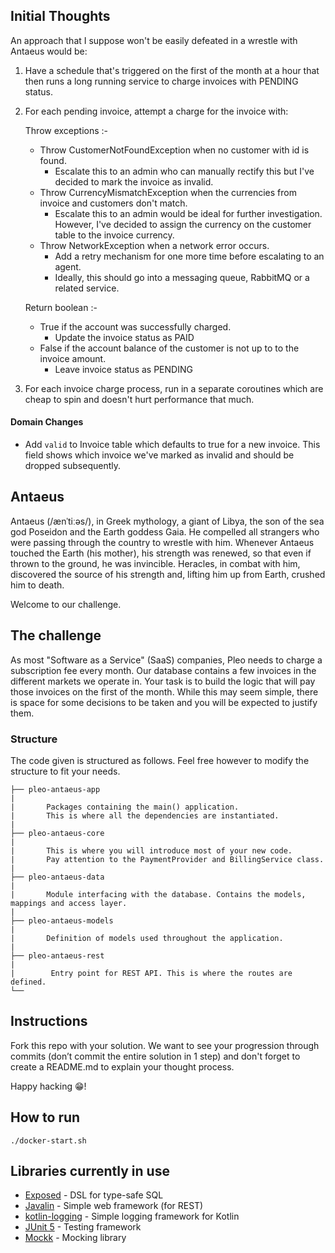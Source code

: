 ## Initial Thoughts

An approach that I suppose won't be easily defeated in a wrestle with Antaeus would be:
1. Have a schedule that's triggered on the first of the month at a hour that then runs a long running service
   to charge invoices with PENDING status.
2. For each pending invoice, attempt a charge for the invoice with:

      Throw exceptions :-
      - Throw CustomerNotFoundException when no customer with id is found.
        + Escalate this to an admin who can manually rectify this but I've decided to mark the invoice as invalid.
      - Throw CurrencyMismatchException when the currencies from invoice and customers don't match.
        + Escalate this to an admin would be ideal for further investigation. However, I've decided to assign the currency 
        on the customer table to the invoice currency. 
      - Throw NetworkException when a network error occurs.
        + Add a retry mechanism for one more time before escalating to an agent.
        + Ideally, this should go into a messaging queue, RabbitMQ or a related service.
      
      Return boolean :-
      
      - True if the account was successfully charged.
          + Update the invoice status as PAID 
      - False if the account balance of the customer is not up to to the invoice amount.
          + Leave invoice status as PENDING
             
3. For each invoice charge process, run in a separate coroutines which are cheap to spin and doesn't hurt performance that much.

#### Domain Changes
- Add `valid` to Invoice table which defaults to true for a new invoice.
This field shows which invoice we've marked as invalid and should be dropped subsequently.           
      
                
## Antaeus

Antaeus (/ænˈtiːəs/), in Greek mythology, a giant of Libya, the son of the sea god Poseidon and the Earth goddess Gaia. He compelled all strangers who were passing through the country to wrestle with him. Whenever Antaeus touched the Earth (his mother), his strength was renewed, so that even if thrown to the ground, he was invincible. Heracles, in combat with him, discovered the source of his strength and, lifting him up from Earth, crushed him to death.

Welcome to our challenge.

## The challenge

As most "Software as a Service" (SaaS) companies, Pleo needs to charge a subscription fee every month. Our database contains a few invoices in the different markets we operate in. Your task is to build the logic that will pay those invoices on the first of the month. While this may seem simple, there is space for some decisions to be taken and you will be expected to justify them.

### Structure
The code given is structured as follows. Feel free however to modify the structure to fit your needs.
```
├── pleo-antaeus-app
|
|       Packages containing the main() application. 
|       This is where all the dependencies are instantiated.
|
├── pleo-antaeus-core
|
|       This is where you will introduce most of your new code.
|       Pay attention to the PaymentProvider and BillingService class.
|
├── pleo-antaeus-data
|
|       Module interfacing with the database. Contains the models, mappings and access layer.
|
├── pleo-antaeus-models
|
|       Definition of models used throughout the application.
|
├── pleo-antaeus-rest
|
|        Entry point for REST API. This is where the routes are defined.
└──
```

## Instructions
Fork this repo with your solution. We want to see your progression through commits (don’t commit the entire solution in 1 step) and don't forget to create a README.md to explain your thought process.

Happy hacking 😁!

## How to run
```
./docker-start.sh
```

## Libraries currently in use
* [Exposed](https://github.com/JetBrains/Exposed) - DSL for type-safe SQL
* [Javalin](https://javalin.io/) - Simple web framework (for REST)
* [kotlin-logging](https://github.com/MicroUtils/kotlin-logging) - Simple logging framework for Kotlin
* [JUnit 5](https://junit.org/junit5/) - Testing framework
* [Mockk](https://mockk.io/) - Mocking library
